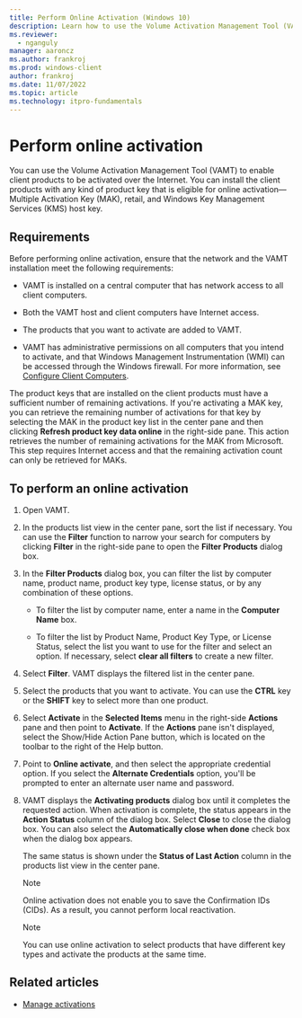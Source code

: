 ```yaml
---
title: Perform Online Activation (Windows 10)
description: Learn how to use the Volume Activation Management Tool (VAMT) to enable client products to be activated online.
ms.reviewer: 
  - nganguly
manager: aaroncz
ms.author: frankroj
ms.prod: windows-client
author: frankroj
ms.date: 11/07/2022
ms.topic: article
ms.technology: itpro-fundamentals
---
```


# Perform online activation

You can use the Volume Activation Management Tool (VAMT) to enable client products to be activated over the Internet. You can install the client products with any kind of product key that is eligible for online activation—Multiple Activation Key (MAK), retail, and Windows Key Management Services (KMS) host key.

## Requirements

Before performing online activation, ensure that the network and the VAMT installation meet the following requirements:

- VAMT is installed on a central computer that has network access to all client computers.

- Both the VAMT host and client computers have Internet access.

- The products that you want to activate are added to VAMT.

- VAMT has administrative permissions on all computers that you intend to activate, and that Windows Management Instrumentation (WMI) can be accessed through the Windows firewall. For more information, see [Configure Client Computers](configure-client-computers-vamt.md).

The product keys that are installed on the client products must have a sufficient number of remaining activations. If you're activating a MAK key, you can retrieve the remaining number of activations for that key by selecting the MAK in the product key list in the center pane and then clicking **Refresh product key data online** in the right-side pane. This action retrieves the number of remaining activations for the MAK from Microsoft. This step requires Internet access and that the remaining activation count can only be retrieved for MAKs.

## To perform an online activation

1. Open VAMT.

2. In the products list view in the center pane, sort the list if necessary. You can use the **Filter** function to narrow your search for computers by clicking **Filter** in the right-side pane to open the **Filter Products** dialog box.

3. In the **Filter Products** dialog box, you can filter the list by computer name, product name, product key type, license status, or by any combination of these options.

    - To filter the list by computer name, enter a name in the **Computer Name** box.

    - To filter the list by Product Name, Product Key Type, or License Status, select the list you want to use for the filter and select an option. If necessary, select **clear all filters** to create a new filter.

4. Select **Filter**. VAMT displays the filtered list in the center pane.

5. Select the products that you want to activate. You can use the **CTRL** key or the **SHIFT** key to select more than one product.

6. Select **Activate** in the **Selected Items** menu in the right-side **Actions** pane and then point to **Activate**. If the **Actions** pane isn't displayed, select the Show/Hide Action Pane button, which is located on the toolbar to the right of the Help button.

7. Point to **Online activate**, and then select the appropriate credential option. If you select the **Alternate Credentials** option, you'll be prompted to enter an alternate user name and password.

8. VAMT displays the **Activating products** dialog box until it completes the requested action. When activation is complete, the status appears in the **Action Status** column of the dialog box. Select **Close** to close the dialog box. You can also select the **Automatically close when done** check box when the dialog box appears.

    The same status is shown under the **Status of Last Action** column in the products list view in the center pane.

    > [!NOTE]
    > Online activation does not enable you to save the Confirmation IDs (CIDs). As a result, you cannot perform local reactivation.

    > [!NOTE]  
    > You can use online activation to select products that have different key types and activate the products at the same time.

## Related articles

- [Manage activations](manage-activations-vamt.md)
